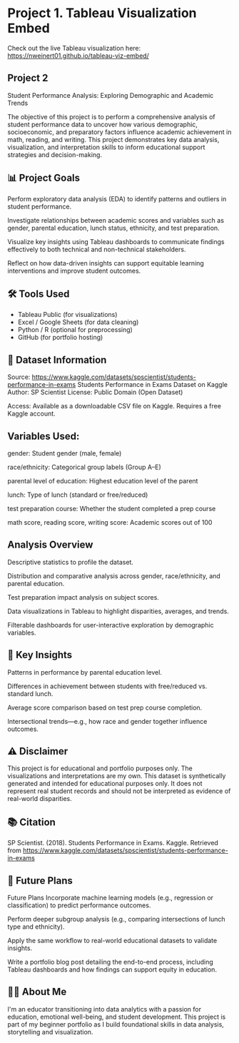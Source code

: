 # Project 1. Tableau Visualization Embed

Check out the live Tableau visualization here:  
https://nweinert01.github.io/tableau-viz-embed/

## Project 2 ##
Student Performance Analysis: Exploring Demographic and Academic Trends

The objective of this project is to perform a comprehensive analysis of student performance data to uncover how various demographic, socioeconomic, and preparatory factors influence academic achievement in math, reading, and writing. This project demonstrates key data analysis, visualization, and interpretation skills to inform educational support strategies and decision-making.

## 📊 Project Goals

Perform exploratory data analysis (EDA) to identify patterns and outliers in student performance.

Investigate relationships between academic scores and variables such as gender, parental education, lunch status, ethnicity, and test preparation.

Visualize key insights using Tableau dashboards to communicate findings effectively to both technical and non-technical stakeholders.

Reflect on how data-driven insights can support equitable learning interventions and improve student outcomes.

## 🛠 Tools Used

- Tableau Public (for visualizations)
- Excel / Google Sheets (for data cleaning)
- Python / R (optional for preprocessing)
- GitHub (for portfolio hosting)

## 📁 Dataset Information
Source: https://www.kaggle.com/datasets/spscientist/students-performance-in-exams
Students Performance in Exams Dataset on Kaggle
Author: SP Scientist
License: Public Domain (Open Dataset)

Access:
Available as a downloadable CSV file on Kaggle. Requires a free Kaggle account.

## Variables Used:

gender: Student gender (male, female)

race/ethnicity: Categorical group labels (Group A–E)

parental level of education: Highest education level of the parent

lunch: Type of lunch (standard or free/reduced)

test preparation course: Whether the student completed a prep course

math score, reading score, writing score: Academic scores out of 100

## Analysis Overview

Descriptive statistics to profile the dataset.

Distribution and comparative analysis across gender, race/ethnicity, and parental education.

Test preparation impact analysis on subject scores.

Data visualizations in Tableau to highlight disparities, averages, and trends.

Filterable dashboards for user-interactive exploration by demographic variables.


## 📌 Key Insights
Patterns in performance by parental education level.

Differences in achievement between students with free/reduced vs. standard lunch.

Average score comparison based on test prep course completion.

Intersectional trends—e.g., how race and gender together influence outcomes.


## ⚠️ Disclaimer

This project is for educational and portfolio purposes only. The visualizations and interpretations are my own. This dataset is synthetically generated and intended for educational purposes only. It does not represent real student records and should not be interpreted as evidence of real-world disparities.

## 📚 Citation

SP Scientist. (2018). Students Performance in Exams. Kaggle. Retrieved from https://www.kaggle.com/datasets/spscientist/students-performance-in-exams

## 🚧 Future Plans

Future Plans
Incorporate machine learning models (e.g., regression or classification) to predict performance outcomes.

Perform deeper subgroup analysis (e.g., comparing intersections of lunch type and ethnicity).

Apply the same workflow to real-world educational datasets to validate insights.

Write a portfolio blog post detailing the end-to-end process, including Tableau dashboards and how findings can support equity in education.

## 🙋‍♀️ About Me

I'm an educator transitioning into data analytics with a passion for education, emotional well-being, and student development. This project is part of my beginner portfolio as I build foundational skills in data analysis, storytelling and visualization.


